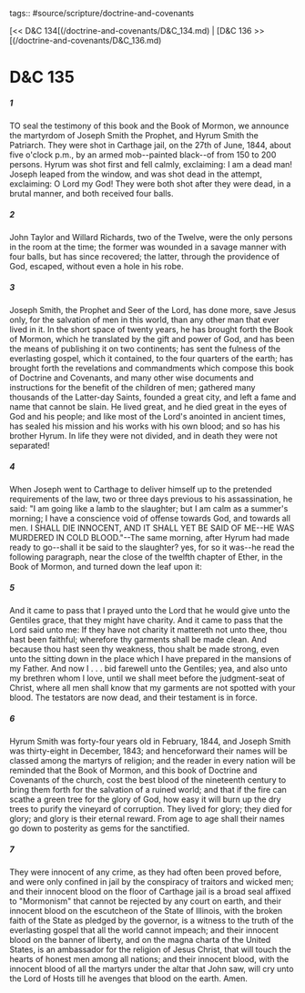 tags:: #source/scripture/doctrine-and-covenants

[<< D&C 134[(/doctrine-and-covenants/D&C_134.md) | [D&C 136 >>[(/doctrine-and-covenants/D&C_136.md)

# D&C 135

##### 1

TO seal the testimony of this book and the Book of Mormon, we announce the martyrdom of Joseph Smith the Prophet, and Hyrum Smith the Patriarch. They were shot in Carthage jail, on the 27th of June, 1844, about five o'clock p.m., by an armed mob--painted black--of from 150 to 200 persons. Hyrum was shot first and fell calmly, exclaiming: I am a dead man! Joseph leaped from the window, and was shot dead in the attempt, exclaiming: O Lord my God! They were both shot after they were dead, in a brutal manner, and both received four balls.

##### 2

John Taylor and Willard Richards, two of the Twelve, were the only persons in the room at the time; the former was wounded in a savage manner with four balls, but has since recovered; the latter, through the providence of God, escaped, without even a hole in his robe.

##### 3

Joseph Smith, the Prophet and Seer of the Lord, has done more, save Jesus only, for the salvation of men in this world, than any other man that ever lived in it. In the short space of twenty years, he has brought forth the Book of Mormon, which he translated by the gift and power of God, and has been the means of publishing it on two continents; has sent the fulness of the everlasting gospel, which it contained, to the four quarters of the earth; has brought forth the revelations and commandments which compose this book of Doctrine and Covenants, and many other wise documents and instructions for the benefit of the children of men; gathered many thousands of the Latter-day Saints, founded a great city, and left a fame and name that cannot be slain. He lived great, and he died great in the eyes of God and his people; and like most of the Lord's anointed in ancient times, has sealed his mission and his works with his own blood; and so has his brother Hyrum. In life they were not divided, and in death they were not separated!

##### 4

When Joseph went to Carthage to deliver himself up to the pretended requirements of the law, two or three days previous to his assassination, he said: "I am going like a lamb to the slaughter; but I am calm as a summer's morning; I have a conscience void of offense towards God, and towards all men. I SHALL DIE INNOCENT, AND IT SHALL YET BE SAID OF ME--HE WAS MURDERED IN COLD BLOOD."--The same morning, after Hyrum had made ready to go--shall it be said to the slaughter? yes, for so it was--he read the following paragraph, near the close of the twelfth chapter of Ether, in the Book of Mormon, and turned down the leaf upon it:

##### 5

And it came to pass that I prayed unto the Lord that he would give unto the Gentiles grace, that they might have charity. And it came to pass that the Lord said unto me: If they have not charity it mattereth not unto thee, thou hast been faithful; wherefore thy garments shall be made clean. And because thou hast seen thy weakness, thou shalt be made strong, even unto the sitting down in the place which I have prepared in the mansions of my Father. And now I . . . bid farewell unto the Gentiles; yea, and also unto my brethren whom I love, until we shall meet before the judgment-seat of Christ, where all men shall know that my garments are not spotted with your blood. The testators are now dead, and their testament is in force.

##### 6

Hyrum Smith was forty-four years old in February, 1844, and Joseph Smith was thirty-eight in December, 1843; and henceforward their names will be classed among the martyrs of religion; and the reader in every nation will be reminded that the Book of Mormon, and this book of Doctrine and Covenants of the church, cost the best blood of the nineteenth century to bring them forth for the salvation of a ruined world; and that if the fire can scathe a green tree for the glory of God, how easy it will burn up the dry trees to purify the vineyard of corruption. They lived for glory; they died for glory; and glory is their eternal reward. From age to age shall their names go down to posterity as gems for the sanctified.

##### 7

They were innocent of any crime, as they had often been proved before, and were only confined in jail by the conspiracy of traitors and wicked men; and their innocent blood on the floor of Carthage jail is a broad seal affixed to "Mormonism" that cannot be rejected by any court on earth, and their innocent blood on the escutcheon of the State of Illinois, with the broken faith of the State as pledged by the governor, is a witness to the truth of the everlasting gospel that all the world cannot impeach; and their innocent blood on the banner of liberty, and on the magna charta of the United States, is an ambassador for the religion of Jesus Christ, that will touch the hearts of honest men among all nations; and their innocent blood, with the innocent blood of all the martyrs under the altar that John saw, will cry unto the Lord of Hosts till he avenges that blood on the earth. Amen.
